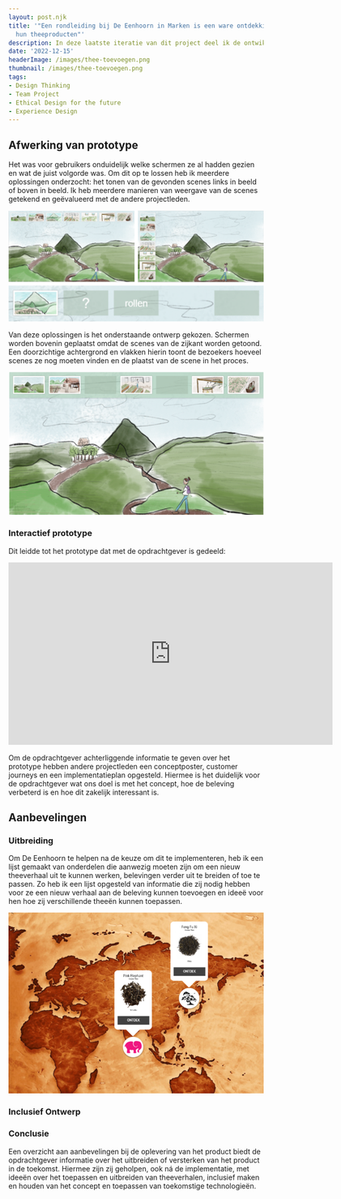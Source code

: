```yaml
---
layout: post.njk
title: '"Een rondleiding bij De Eenhoorn in Marken is een ware ontdekkingsreis van
  hun theeproducten"'
description: In deze laatste iteratie van dit project deel ik de ontwikkeling en oplevering van een interactief prototype van de interactieve tafel. Ontdek hoe we gebruikerservaring, inclusiviteit en technologie combineerden om een naadloos en toekomstbestendig concept te creëren.
date: '2022-12-15'
headerImage: /images/thee-toevoegen.png
thumbnail: /images/thee-toevoegen.png
tags:
- Design Thinking
- Team Project
- Ethical Design for the future
- Experience Design
---
```


## Afwerking van prototype

Het was voor gebruikers onduidelijk welke schermen ze al hadden gezien en wat de juist volgorde was. Om dit op te lossen heb ik meerdere oplossingen onderzocht: het tonen van de gevonden scenes links in beeld of boven in beeld. Ik heb meerdere manieren van weergave van de scenes getekend en geëvalueerd met de andere projectleden.

![Opgestelde oplossingen voor het weergeven van reeds gevonden scenes - Opgestelde oplossingen voor het weergeven van reeds gevonden scenes](/images/oplossingsrepertoire.png)

Van deze oplossingen is het onderstaande ontwerp gekozen. Schermen worden bovenin geplaatst omdat de scenes van de zijkant worden getoond. Een doorzichtige achtergrond en vlakken hierin toont de bezoekers hoeveel scenes ze nog moeten vinden en de plaatst van de scene in het proces.

![uiteindelijke toepassing van de voortgangsbalk in het uiteindelijke prototype dat aan de opdrachtgever wordt overgedragen - uiteindelijke toepassing van de voortgangsbalk in het uiteindelijke prototype dat aan de opdrachtgever wordt overgedragen](/images/Voortgangsbalk.png)

### Interactief prototype

Dit leidde tot het prototype dat met de opdrachtgever is gedeeld:

<iframe src="https://cloud.protopie.io/p/7f2ced20bf8cc31503f84f26?touchHint=false&ui=false&scaleToFit=true&cursorType=touch&mockup=true&playerAppPopup=false" width="640px" height="360px" title="" frameborder="0"></iframe>

Om de opdrachtgever achterliggende informatie te geven over het prototype hebben andere projectleden een conceptposter, customer journeys en een implementatieplan opgesteld. Hiermee is het duidelijk voor de opdrachtgever wat ons doel is met het concept, hoe de beleving verbeterd is en hoe dit zakelijk interessant is.

## Aanbevelingen

### Uitbreiding

Om De Eenhoorn te helpen na de keuze om dit te implementeren, heb ik een lijst gemaakt van onderdelen die aanwezig moeten zijn om een nieuw theeverhaal uit te kunnen werken, belevingen verder uit te breiden of toe te passen. Zo heb ik een lijst opgesteld van informatie die zij nodig hebben voor ze een nieuw verhaal aan de beleving kunnen toevoegen en ideeë voor hen hoe zij verschillende theeën kunnen toepassen.

![Weergave van hoe meerdere theeën kunnen worden getoond op de interactieve tafel: hierbij heb ik de Feng Fu Xi, geproduceerd in China, toegevoegd aan het hoofdscherm, om te tonen hoe de gebruiker deze keuze kan worden gegeven - Weergave van hoe meerdere theeën kunnen worden getoond op de interactieve tafel: hierbij heb ik de Feng Fu Xi, geproduceerd in China, toegevoegd aan het hoofdscherm, om te tonen hoe de gebruiker deze keuze kan worden gegeven](/images/thee-toevoegen.png)

### Inclusief Ontwerp

### Conclusie

Een overzicht aan aanbevelingen bij de oplevering van het product biedt de opdrachtgever informatie over het uitbreiden of versterken van het product in de toekomst. Hiermee zijn zij geholpen, ook ná de implementatie, met ideeën over het toepassen en uitbreiden van theeverhalen, inclusief maken en houden van het concept en toepassen van toekomstige technologieën.

